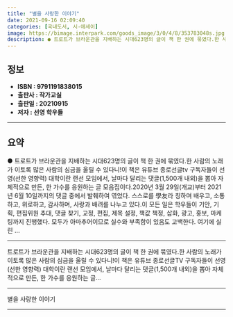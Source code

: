```yaml
---
title: "별을 사랑한 이야기"
date: 2021-09-16 02:09:40
categories: [국내도서, 시-에세이]
image: https://bimage.interpark.com/goods_image/3/0/4/8/353783048s.jpg
description: ● 트로트가 브라운관을 지배하는 시대623명의 글이 책 한 권에 묶였다.한 사람의 노래가 이토록 많은 사람의 심금을 울릴 수 있다니!이 책은 유튜브 종로선글tv 구독자들이 선영(선한 영향력) 대학이란 랜선 모임에서, 날마다 달리는 댓글(1,500개 내외)을 뽑아 자체적으로 만든, 한
---
```


## **정보**

- **ISBN : 9791191838015**
- **출판사 : 작가교실**
- **출판일 : 20210915**
- **저자 : 선영 학우들**

------



## **요약**

●  트로트가 브라운관을 지배하는 시대623명의 글이 책 한 권에 묶였다.한 사람의 노래가 이토록 많은 사람의 심금을 울릴 수 있다니!이 책은 유튜브 종로선글tv 구독자들이 선영(선한 영향력) 대학이란 랜선 모임에서, 날마다 달리는 댓글(1,500개 내외)을 뽑아 자체적으로 만든, 한 가수를 응원하는 글 모음집이다.2020년 3월 29일(개교)부터 2021년 6월 10일까지의 댓글 중에서 발췌하여 엮었다. 스스로를 學友라 칭하며 배우고, 소통하고, 위로하고, 감사하며, 사랑과 배려를 나누고 있다.이 모든 일은 학우들이 기안, 기획, 편집위원 추대, 댓글 찾기, 교정, 편집, 제목 설정, 책값 책정, 삽화, 광고, 홍보, 마케팅까지 진행했다. 모두가 아마추어이므로 실수와 부족함이 있음도 고백한다. 여기에 실린 ...

------

트로트가 브라운관을 지배하는 시대623명의 글이 책 한 권에 묶였다.한 사람의 노래가 이토록 많은 사람의 심금을 울릴 수 있다니!이 책은 유튜브 종로선글TV 구독자들이 선영(선한 영향력) 대학이란 랜선 모임에서, 날마다 달리는 댓글(1,500개 내외)을 뽑아 자체적으로 만든, 한 가수를 응원하는 글... 

------


별을 사랑한 이야기 

------



